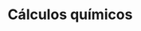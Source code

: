---
title: "Cálculos químicos"
description: "El concepto de mol, cálculos mol-masa y estequiometría"
---